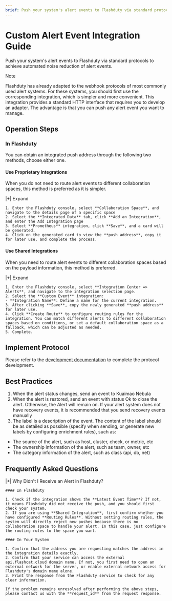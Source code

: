 ```yaml
---
brief: Push your system's alert events to Flashduty via standard protocols to achieve automated noise reduction of alert events.
---
```


# Custom Alert Event Integration Guide

Push your system's alert events to Flashduty via standard protocols to achieve automated noise reduction of alert events.

> [!NOTE]
> Flashduty has already adapted to the webhook protocols of most commonly used alert systems. For these systems, you should first use the corresponding integration, which is simpler and more convenient. This integration provides a standard HTTP interface that requires you to develop an adapter. The advantage is that you can push any alert event you want to manage.

## Operation Steps

### In Flashduty

You can obtain an integrated push address through the following two methods, choose either one.

#### Use Proprietary Integrations

When you do not need to route alert events to different collaboration spaces, this method is preferred as it is simpler.

|+| Expand

    1. Enter the Flashduty console, select **Collaboration Space**, and navigate to the details page of a specific space
    2. Select the **Integrated Data** tab, click **Add an Integration**, and enter the Add Integration page
    3. Select **Prometheus** integration, click **Save**, and a card will be generated.
    4. Click on the generated card to view the **push address**, copy it for later use, and complete the process.

#### Use Shared Integrations

When you need to route alert events to different collaboration spaces based on the payload information, this method is preferred.

|+| Expand

    1. Enter the Flashduty console, select **Integration Center => Alerts**, and navigate to the integration selection page.
    2. Select the **Custom Event** integration:
    - **Integration Name**: Define a name for the current integration.
    3. After clicking **Save**, copy the newly generated **push address** for later use.
    4. Click **Create Route** to configure routing rules for the integration. You can match different alerts to different collaboration spaces based on conditions, or set a default collaboration space as a fallback, which can be adjusted as needed.
    5. Complete.

## Implement Protocol

Please refer to the [development documentation](https://developer.flashcat.cloud/zh/flashduty/custom-alert) to complete the protocol development.

## Best Practices

1. When the alert status changes, send an event to Kuaimao Nebula
2. When the alert is restored, send an event with status Ok to close the alert. Otherwise, the Alert will remain on. If your alert system does not have recovery events, it is recommended that you send recovery events manually
3. The label is a description of the event. The content of the label should be as detailed as possible (specify when sending, or generate new labels by configuring enrichment rules), such as:
- The source of the alert, such as host, cluster, check, or metric, etc
- The ownership information of the alert, such as team, owner, etc
- The category information of the alert, such as class (api, db, net)

## Frequently Asked Questions

|+| Why Didn't I Receive an Alert in Flashduty?

    #### In Flashduty

    1. Check if the integration shows the **Latest Event Time**? If not, it means Flashduty did not receive the push, and you should first check your system.
    2. If you are using **Shared Integration**, first confirm whether you have configured **Routing Rules**. Without setting routing rules, the system will directly reject new pushes because there is no collaboration space to handle your alert. In this case, just configure the routing rules to the space you want.

    #### In Your System

    1. Confirm that the address you are requesting matches the address in the integration details exactly.
    2. Confirm that your service can access the external api.flashcat.cloud domain name. If not, you first need to open an external network for the server, or enable external network access for Flashduty's domain name alone.
    3. Print the response from the Flashduty service to check for any clear information.

    If the problem remains unresolved after performing the above steps, please contact us with the **request_id** from the request response.